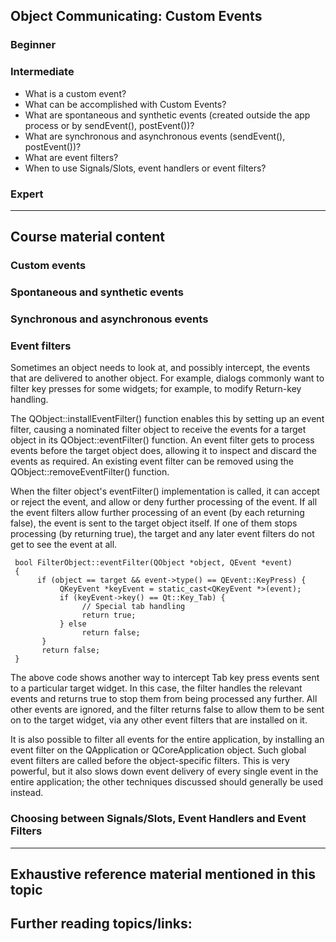 ## Object Communicating: Custom Events
### Beginner

### Intermediate

* What is a custom event?
* What can be accomplished with Custom Events?
* What are spontaneous and synthetic events (created outside the app process or by sendEvent(), postEvent())?
* What are synchronous and asynchronous events (sendEvent(), postEvent())?
* What are event filters?
* When to use Signals/Slots, event handlers or event filters?

### Expert


***

## Course material content

### Custom events

### Spontaneous and synthetic events

### Synchronous and asynchronous events

### Event filters
Sometimes an object needs to look at, and possibly intercept, the events that are delivered to another object. For example, dialogs commonly want to filter key presses for some widgets; for example, to modify Return-key handling.

The QObject::installEventFilter() function enables this by setting up an event filter, causing a nominated filter object to receive the events for a target object in its QObject::eventFilter() function. An event filter gets to process events before the target object does, allowing it to inspect and discard the events as required. An existing event filter can be removed using the QObject::removeEventFilter() function.

When the filter object's eventFilter() implementation is called, it can accept or reject the event, and allow or deny further processing of the event. If all the event filters allow further processing of an event (by each returning false), the event is sent to the target object itself. If one of them stops processing (by returning true), the target and any later event filters do not get to see the event at all.

     bool FilterObject::eventFilter(QObject *object, QEvent *event)
     {
          if (object == target && event->type() == QEvent::KeyPress) {
               QKeyEvent *keyEvent = static_cast<QKeyEvent *>(event);
               if (keyEvent->key() == Qt::Key_Tab) {
                    // Special tab handling
                    return true;
               } else
                    return false;
           }
           return false;
     }

The above code shows another way to intercept Tab key press events sent to a particular target widget. In this case, the filter handles the relevant events and returns true to stop them from being processed any further. All other events are ignored, and the filter returns false to allow them to be sent on to the target widget, via any other event filters that are installed on it.

It is also possible to filter all events for the entire application, by installing an event filter on the QApplication or QCoreApplication object. Such global event filters are called before the object-specific filters. This is very powerful, but it also slows down event delivery of every single event in the entire application; the other techniques discussed should generally be used instead.

### Choosing between Signals/Slots, Event Handlers and Event Filters

***

## Exhaustive reference material mentioned in this topic


## Further reading topics/links:

